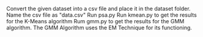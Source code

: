 Convert the given dataset into a csv file and place it in the dataset folder. Name the csv file as "data.csv"
Run psa.py
Run kmean.py to get the results for the K-Means algorithm 
Rum gmm.py to get the results for the GMM algorithm. The GMM Algorithm uses the EM Technique for its functioning. 
